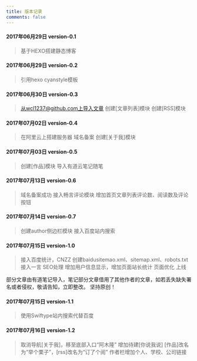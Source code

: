 ```yaml
---
title: 版本记录
comments: false
---
```

<style>#primary{width:100%}#secondary{display:none}.site-content article {border-bottom:none}</style>
#### 2017年06月29日 version-0.1
>基于HEXO搭建静态博客

#### 2017年06月29日 version-0.2
>引用hexo cyanstyle模板

#### 2017年06月30日 version-0.3
>从wcl1237@github.com上导入文章
>创建[文章列表]模块
>创建[RSS]模块

#### 2017年07月02日 version-0.4
>在阿里云上搭建服务器
>域名备案
>创建[关于我]模块

#### 2017年07月03日 version-0.5
>创建[作品]模块
>导入有道云笔记随笔

#### 2017年07月13日 version-0.6
>域名备案成功
>接入畅言评论模块
>增加首页文章列表评论数、阅读数及评论按钮

#### 2017年07月14日 version-0.7
>创建author侧边栏模块
>接入百度站内搜索

#### 2017年07月15日 version-1.0
>接入百度统计，CNZZ
>创建baidusitemao.xml、sitemap.xml、robots.txt
>接入一言
>SEO处理
>增加用户信息显示，增加页面站长统计
>页面优化
>上线

部分文章由有道笔记导入，笔记部分文章借用了其他作者的文章，如若丢失缺失署名或者侵权，敬请告知，立即整改。
坚持原创！

#### 2017年07月15日 version-1.1
>使用Swiftype站内搜索代替百度

#### 2017年07月16日 version-1.2
>取消导航[关于我]，移至底部入口“阿木隆”
>增加待建[你说我说]
>[作品]改名为“举个栗子”，[rss]改名为“订了个阅”
>作者栏增加个人、学校、公司链接
